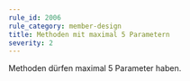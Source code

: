```yaml
---
rule_id: 2006
rule_category: member-design
title: Methoden mit maximal 5 Parametern
severity: 2
---
```

Methoden dürfen maximal 5 Parameter haben.

